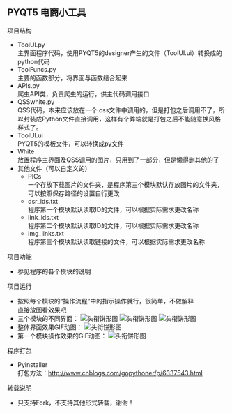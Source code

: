 ## PYQT5 电商小工具
项目结构
- ToolUI.py
</br>主界面程序代码，使用PYQT5的designer产生的文件（ToolUI.ui）转换成的python代码
- ToolFuncs.py
</br>主要的函数部分，将界面与函数结合起来
- APIs.py
</br>爬虫API类，负责爬虫的运行，供主代码调用接口
- QSSwhite.py
</br>QSS代码，本来应该放在一个.css文件中调用的，但是打包之后调用不了，所以封装成Python文件直接调用，这样有个弊端就是打包之后不能随意换风格样式了。
- ToolUI.ui
</br>PYQT5的模板文件，可以转换成py文件
- White
</br>放置程序主界面及QSS调用的图片，只用到了一部分，但是懒得删其他的了
- 其他文件（可以自定义的）
    - PICs
    </br>一个存放下载图片的文件夹，是程序第三个模块默认存放图片的文件夹，可以按照保存路径的设置自行更改
    - dsr_ids.txt
    </br>程序第一个模块默认读取ID的文件，可以根据实际需求更改名称
    - link_ids.txt
    </br>程序第二个模块默认读取ID的文件，可以根据实际需求更改名称
    - img_links.txt
    </br>程序第三个模块默认读取链接的文件，可以根据实际需求更改名称

项目功能
- 参见程序的各个模块的说明

项目运行
- 按照每个模块的“操作流程”中的指示操作就行，很简单，不做解释
</br>直接放图看效果吧
- 三个模块的不同界面：
![头衔饼形图](https://github.com/Hopetree/TMTools/doc/001.png)
![头衔饼形图](https://github.com/Hopetree/TMTools/doc/002.png)
![头衔饼形图](https://github.com/Hopetree/TMTools/doc/003.png)
- 整体界面效果GIF动图：
![头衔饼形图](https://github.com/Hopetree/TMTools/doc/000.gif)
- 第一个模块操作效果的GIF动图：
![头衔饼形图](https://github.com/Hopetree/TMTools/doc/001.gif)


程序打包
- Pyinstaller
</br>打包方法：http://www.cnblogs.com/gopythoner/p/6337543.html

转载说明
- 只支持Fork，不支持其他形式转载，谢谢！
